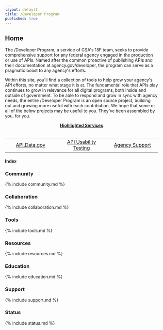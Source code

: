 ```yaml
---
layout: default
title: /Developer Program
published: true
---
```


## Home

The /Developer Program, a service of GSA's 18F team, seeks to provide comprehensive support for any federal agency engaged in the production or use of APIs.  Named after the common proactive of publishing APIs and their documentation at agency.gov/developer, the program can serve as a pragmatic boost to any agency's efforts.  

Within this site, you'll find a collection of tools to help grow your agency's API efforts, no matter what stage it is at.  The fundamental role that APIs play continues to grow in relevance for all digital programs, both inside and outside of government.  To be able to respond and grow in sync with agency needs, the entire /Developer Program is an open source project, building out and growing more useful with each contribution.   We hope that some or all of the below projects may be useful to you.  They've been assembled by you, for you.  


<div style="text-align: center;"><strong><u>Highlighted Services</u></strong></div>
&nbsp;  
  
<table style="width: 100%;" border="0" cellpadding="2" cellspacing="2">
    <tr>
        <td style="text-align: center; width: 33%;"><a href="http://api.data.gov">API.Data.gov</a></td>
        <td style="text-align: center; width: 33%;"><a href="http://18f.github.io/API-Usability-Testing">API Usability Testing</a></td>
        <td style="text-align: center; width: 33%;"><a href="http://18f.github.io/API-All-the-X/pages/support.html">Agency Support</a></td>
    </tr>
</table>


#### Index

### Community 

{% include community.md %}

### Collaboration

{% include collaboration.md %}

### Tools 

{% include tools.md %}

### Resources 

{% include resources.md %}

### Education 

{% include education.md %}

### Support

{% include support.md %}

### Status  

{% include status.md %}


